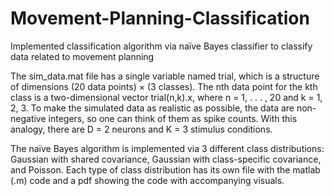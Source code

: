 # Movement-Planning-Classification
Implemented classification algorithm via naïve Bayes classifier to classify data related to movement planning 

The sim_data.mat file has a single variable named
trial, which is a structure of dimensions (20 data points) × (3 classes). The nth data
point for the kth class is a two-dimensional vector trial(n,k).x, where n = 1, . . . , 20
and k = 1, 2, 3.
To make the simulated data as realistic as possible, the data are non-negative integers, 
so one can think of them as spike counts. With this analogy, there are D = 2 neurons
and K = 3 stimulus conditions.

The naïve Bayes algorithm is implemented via 3
different class distributions: Gaussian with shared covariance, 
Gaussian with class-specific covariance, and Poisson. 
Each type of class distribution has its own file with the matlab (.m) code and a pdf showing the code with accompanying visuals. 
